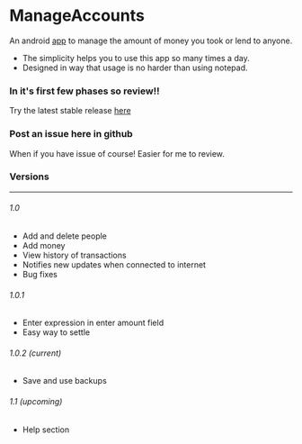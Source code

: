 # ManageAccounts
An android [app](https://github.com/ilayaraja97/ManageAccounts/releases) to manage the amount of money you took or lend to anyone.
* The simplicity helps you to use this app so many times a day.
* Designed in way that usage is no harder than using notepad.

### In it's first few phases so review!!
Try the latest stable release [here](https://github.com/ilayaraja97/ManageAccounts/releases) 

### Post an issue here in github
When if you have issue of course! Easier for me to review.

### Versions
------
###### 1.0 
* Add and delete people
* Add money
* View history of transactions
* Notifies new updates when connected to internet
* Bug fixes
###### 1.0.1 
* Enter expression in enter amount field
* Easy way to settle
###### 1.0.2 (current)
* Save and use backups
###### 1.1 (upcoming)
* Help section
